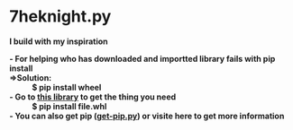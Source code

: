 # 7heknight.py
<p style='font-weight: bold;'>I build with my inspiration<strong></p>
<dl>
  <dt>- For helping who has downloaded and importted library fails with pip install</dt>
  <dt style='font-weight: bold;'>=>Solution:</dt>
    <dd>$ pip install wheel</dd>
  <dt> - Go to <a href='https://www.lfd.uci.edu/~gohlke/pythonlibs/'>this library</a> to get the thing you need</dt>
    <dd>$ pip install file.whl</dd>
  <dt>- You can also get pip (<a href='https://github.com/7heKnight/7heknight.py/blob/main/get-pip.py'>get-pip.py</a>) or visite here to get more information</dt>
</dl>
